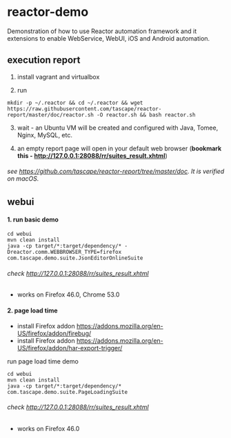 # reactor-demo
Demonstration of how to use Reactor automation framework and it extensions to enable WebService, WebUI, iOS and Android automation.

## execution report
1. install vagrant and virtualbox

2. run
  ```
mkdir -p ~/.reactor && cd ~/.reactor && wget https://raw.githubusercontent.com/tascape/reactor-report/master/doc/reactor.sh -O reactor.sh && bash reactor.sh
  ```

3. wait - an Ubuntu VM will be created and configured with Java, Tomee, Nginx, MySQL, etc.

4. an empty report page will open in your default web browser (**bookmark this - http://127.0.0.1:28088/rr/suites_result.xhtml**)


###### see https://github.com/tascape/reactor-report/tree/master/doc. It is verified on macOS.


## webui

#### 1. run basic demo
```
cd webui
mvn clean install
java -cp target/*:target/dependency/* -Dreactor.comm.WEBBROWSER_TYPE=firefox com.tascape.demo.suite.JsonEditorOnlineSuite
```
###### check http://127.0.0.1:28088/rr/suites_result.xhtml
* works on Firefox 46.0, Chrome 53.0

#### 2. page load time
* install Firefox addon https://addons.mozilla.org/en-US/firefox/addon/firebug/
* install Firefox addon https://addons.mozilla.org/en-US/firefox/addon/har-export-trigger/

run page load time demo
```
cd webui
mvn clean install
java -cp target/*:target/dependency/* com.tascape.demo.suite.PageLoadingSuite
```
###### check http://127.0.0.1:28088/rr/suites_result.xhtml
* works on Firefox 46.0
